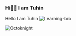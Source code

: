 ### Hi👋🏼 I am Tuhin

<!--
**MaskofDevil/MaskofDevil** is a ✨ _special_ ✨ repository because its `README.md` (this file) appears on your GitHub profile.

Here are some ideas to get you started:

- 🔭 I’m currently working on ...
- 🌱 I’m currently learning ...
- 👯 I’m looking to collaborate on ...
- 🤔 I’m looking for help with ...
- 💬 Ask me about ...
- 📫 How to reach me: ...
- 😄 Pronouns: ...
- ⚡ Fun fact: ...
-->
Hello I am Tuhin ![Learning-bro](https://user-images.githubusercontent.com/66861616/134350989-79cd77f4-68e6-4580-86c2-fd2c5b3148e3.png)


![Octoknight](https://user-images.githubusercontent.com/66861616/134351048-0e8eb4e7-9723-420a-a362-b5ceadf880bd.gif)
